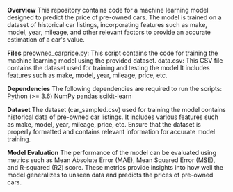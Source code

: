**Overview**
This repository contains code for a machine learning model designed to predict the price of pre-owned cars.
The model is trained on a dataset of historical car listings, incorporating features such as make, model, year, mileage,
and other relevant factors to provide an accurate estimation of a car's value.

**Files**
preowned_carprice.py: This script contains the code for training the machine learning model using the provided dataset.
data.csv: This CSV file contains the dataset used for training and testing the model.It includes features such as make, model, year, mileage, price, etc.

**Dependencies**
The following dependencies are required to run the scripts:
Python (>= 3.6)
NumPy
pandas
scikit-learn

**Dataset**
The dataset (car_sampled.csv) used for training the model contains historical data of pre-owned car listings.
It includes various features such as make, model, year, mileage, price, etc. Ensure that the dataset is properly formatted and contains relevant information for accurate model training.

**Model Evaluation**
The performance of the model can be evaluated using metrics such as Mean Absolute Error (MAE), Mean Squared Error (MSE), and R-squared (R2) score.
These metrics provide insights into how well the model generalizes to unseen data and predicts the prices of pre-owned cars.
